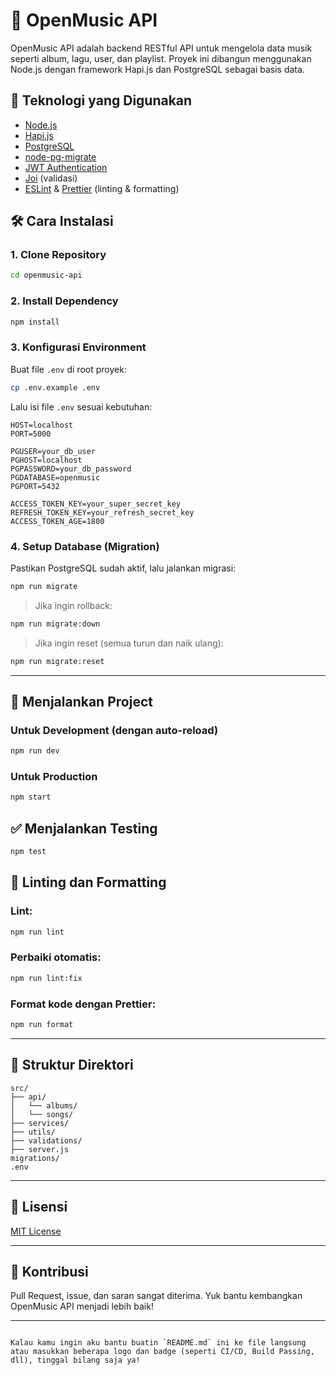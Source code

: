 # 🎵 OpenMusic API

OpenMusic API adalah backend RESTful API untuk mengelola data musik seperti album, lagu, user, dan playlist. Proyek ini dibangun menggunakan Node.js dengan framework Hapi.js dan PostgreSQL sebagai basis data.

## 🚀 Teknologi yang Digunakan

- [Node.js](https://nodejs.org/)
- [Hapi.js](https://hapi.dev/)
- [PostgreSQL](https://www.postgresql.org/)
- [node-pg-migrate](https://salsita.github.io/node-pg-migrate/)
- [JWT Authentication](https://jwt.io/)
- [Joi](https://joi.dev/) (validasi)
- [ESLint](https://eslint.org/) & [Prettier](https://prettier.io/) (linting & formatting)

## 🛠️ Cara Instalasi

### 1. Clone Repository

```bash
cd openmusic-api
````

### 2. Install Dependency

```bash
npm install
```

### 3. Konfigurasi Environment

Buat file `.env` di root proyek:

```bash
cp .env.example .env
```

Lalu isi file `.env` sesuai kebutuhan:

```
HOST=localhost
PORT=5000

PGUSER=your_db_user
PGHOST=localhost
PGPASSWORD=your_db_password
PGDATABASE=openmusic
PGPORT=5432

ACCESS_TOKEN_KEY=your_super_secret_key
REFRESH_TOKEN_KEY=your_refresh_secret_key
ACCESS_TOKEN_AGE=1800
```

### 4. Setup Database (Migration)

Pastikan PostgreSQL sudah aktif, lalu jalankan migrasi:

```bash
npm run migrate
```

> Jika ingin rollback:

```bash
npm run migrate:down
```

> Jika ingin reset (semua turun dan naik ulang):

```bash
npm run migrate:reset
```

---

## 🧪 Menjalankan Project

### Untuk Development (dengan auto-reload)

```bash
npm run dev
```

### Untuk Production

```bash
npm start
```

## ✅ Menjalankan Testing

```bash
npm test
```

## 🧹 Linting dan Formatting

### Lint:

```bash
npm run lint
```

### Perbaiki otomatis:

```bash
npm run lint:fix
```

### Format kode dengan Prettier:

```bash
npm run format
```

---

## 📁 Struktur Direktori

```
src/
├── api/
│   └── albums/
│   └── songs/
├── services/
├── utils/
├── validations/
├── server.js
migrations/
.env
```

---

## 📄 Lisensi

[MIT License](LICENSE)

---

## 🙋 Kontribusi

Pull Request, issue, dan saran sangat diterima. Yuk bantu kembangkan OpenMusic API menjadi lebih baik!

---

```

Kalau kamu ingin aku bantu buatin `README.md` ini ke file langsung atau masukkan beberapa logo dan badge (seperti CI/CD, Build Passing, dll), tinggal bilang saja ya!
```

